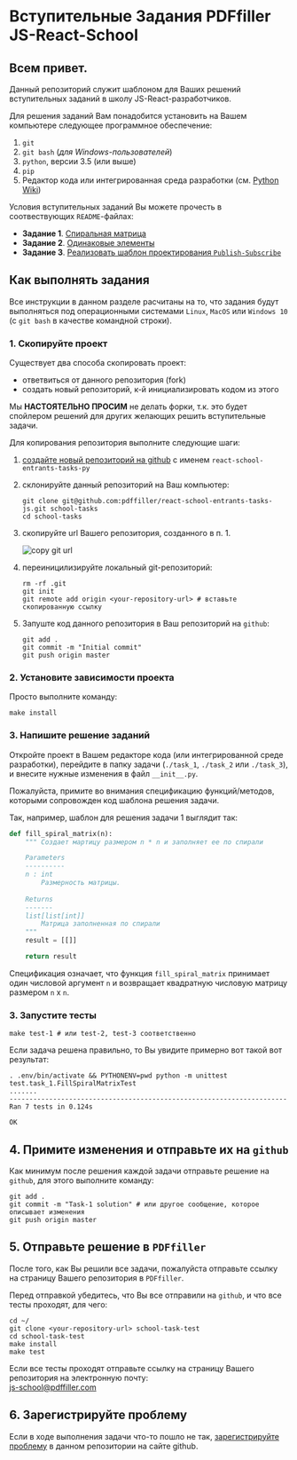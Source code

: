 # Вступительные Задания PDFfiller JS-React-School

## Всем привет. 

Данный репозиторий служит шаблоном для Ваших решений вступительных заданий
в школу JS-React-разработчиков.

Для решения заданий Вам понадобится установить на Вашем компьютере следующее программное обеспечение:
   1. `git`
   1. `git bash` (*для Windows-пользователей*)
   1. `python`, версии 3.5 (или выше)
   1. `pip`
   1. Редактор кода или интегрированная среда разработки (см. [Python Wiki](https://wiki.python.org/moin/IntegratedDevelopmentEnvironments))


Условия вступительных заданий Вы можете прочесть в соотвествующих `README`-файлах:
 - **Задание 1**. [Спиральная матрица](https://github.com/pdffiller/react-school-entrants-tasks-py/blob/master/task_1/README.md)
 - **Задание 2**. [Одинаковые элементы](https://github.com/pdffiller/react-school-entrants-tasks-py/blob/master/task_2/README.md)
 - **Задание 3**. [Реализовать шаблон проектирования `Publish-Subscribe`](https://github.com/pdffiller/react-school-entrants-tasks-py/blob/master/task_3/README.md)


## Как выполнять задания

Все инструкции в данном разделе расчитаны на то, что задания будут выполняться под операционными системами `Linux`, `MacOS` или `Windows 10` (с `git bash` в качестве командной строки).

### 1. Скопируйте проект

Существует два способа скопировать проект:
 - ответвиться от данного репозитория (fork)
 - создать новый репозиторий, к-й инициализировать кодом из этого

Мы **НАСТОЯТЕЛЬНО ПРОСИМ** не делать форки, т.к. это будет спойлером решений для других желающих решить вступительные задачи.

Для копирования репозитория выполните следующие шаги:

  1. [создайте новый репозиторий на github](https://github.com/new) с именем `react-school-entrants-tasks-py`
  1. склонируйте данный репозиторий на Ваш компьютер:
      ```shell
      git clone git@github.com:pdffiller/react-school-entrants-tasks-js.git school-tasks
      cd school-tasks
      ```
  1. скопируйте url Вашего репозитория, созданного в п. 1.

      ![copy git url](https://help.github.com/assets/images/help/repository/remotes-url.png)
  
  1. переиницилизируйте локальный git-репозиторий:
      ```shell
      rm -rf .git
      git init
      git remote add origin <your-repository-url> # вставьте скопированную ссылку
      ```
  
  1. Запуште код данного репозитория в Ваш репозиторий на `github`:
      ```shell
      git add .
      git commit -m "Initial commit"
      git push origin master
      ```

### 2. Установите зависимости проекта

Просто выполните команду:

```shell
make install
```

### 3. Напишите решение заданий

Откройте проект в Вашем редакторе кода (или интегрированной среде разработки), перейдите в папку задачи (`./task_1`, `./task_2` или `./task_3`), и внесите нужные изменения в файл `__init__.py`.

Пожалуйста, примите во внимания спецификацию функций/методов, которыми сопровожден код шаблона решения задачи.

Так, например, шаблон для решения задачи 1 выглядит так:
```python
def fill_spiral_matrix(n):
    """ Создает мартицу размером n * n и заполняет ее по спирали

    Parameters
    ----------
    n : int
        Размерность матрицы.
    
    Returns
    -------
    list[list[int]]
        Матрица заполненная по спирали
    """
    result = [[]]

    return result
```

Спецификация означает, что функция `fill_spiral_matrix` принимает один числовой аргумент `n` и возвращает квадратную числовую матрицу размером `n` x `n`.


### 3. Запустите тесты

```shell
make test-1 # или test-2, test-3 соответственно
```

Если задача решена правильно, то Вы увидите примерно вот такой вот результат:

```
. .env/bin/activate && PYTHONENV=pwd python -m unittest test.task_1.FillSpiralMatrixTest
.......
----------------------------------------------------------------------
Ran 7 tests in 0.124s

OK
```


## 4. Примите изменения и отправьте их на `github`

Как минимум после решения каждой задачи отправьте решение на `github`, для этого выполните команду:

```shell
git add .
git commit -m "Task-1 solution" # или другое сообщение, которое описывает изменения
git push origin master
```

## 5. Отправьте решение в `PDFfiller`

После того, как Вы решили все задачи, пожалуйста отправьте ссылку на страницу Вашего репозитория в `PDFfiller`.

Перед отправкой убедитесь, что Вы все отправили на `github`, и что все тесты проходят, для чего:

```shell
cd ~/
git clone <your-repository-url> school-task-test
cd school-task-test
make install
make test
```

Если все тесты проходят отправьте ссылку на страницу Вашего репозитория на электронную почту:
<br>[js-school@pdffiller.com](mailto:js-school@pdffiller.com?subject=JS%20School%20Entrants%20Tasks)

## 6. Зарегистрируйте проблему

Если в ходе выполнения задачи что-то пошло не так, [зарегистрируйте проблему](https://github.com/pdffiller/react-school-entrants-tasks-py/issues/new) в данном репозитории на сайте github.